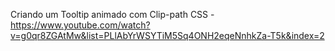 Criando um Tooltip animado com Clip-path CSS - https://www.youtube.com/watch?v=g0qr8ZGAtMw&list=PLlAbYrWSYTiM5Sq4ONH2eqeNnhkZa-T5k&index=2